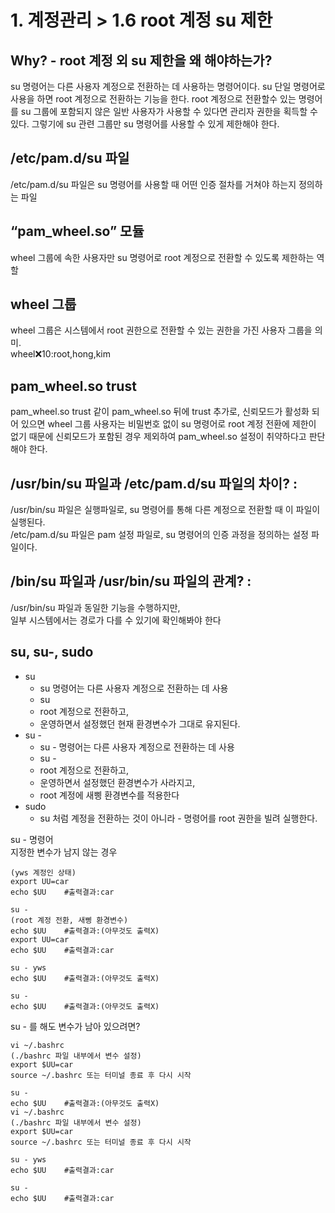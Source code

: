 # 1. 계정관리 > 1.6 root 계정 su 제한
## Why? - root 계정 외 su 제한을 왜 해야하는가?
su 명령어는 다른 사용자 계정으로 전환하는 데 사용하는 명령어이다. su 단일 명령어로 사용을 하면 root 계정으로 전환하는 기능을 한다. root 계정으로 전환할수 있는 명령어를 su 그룹에 포함되지 않은 일반 사용자가 사용할 수 있다면 관리자 권한을 획득할 수 있다. 그렇기에 su 관련 그룹만 su 명령어를 사용할 수 있게 제한해야 한다. 

## /etc/pam.d/su 파일 
/etc/pam.d/su 파일은 su 명령어를 사용할 때 어떤 인증 절차를 거쳐야 하는지 정의하는 파일   

## “pam_wheel.so” 모듈
wheel 그룹에 속한 사용자만 su 명령어로 root 계정으로 전환할 수 있도록 제한하는 역할

## wheel 그룹
wheel 그룹은 시스템에서 root 권한으로 전환할 수 있는 권한을 가진 사용자 그룹을 의미.   
wheel:x:10:root,hong,kim

## pam_wheel.so trust
pam_wheel.so trust 같이 pam_wheel.so 뒤에 trust 추가로, 신뢰모드가 활성화 되어 있으면 wheel 그룹 사용자는 비밀번호 없이 su 명령어로 root 계정 전환에 제한이 없기 때문에 신뢰모드가 포함된 경우 제외하여 pam_wheel.so 설정이 취약하다고 판단해야 한다.

## /usr/bin/su 파일과 /etc/pam.d/su 파일의 차이? :
/usr/bin/su 파일은 실행파일로, su 명령어를 통해 다른 계정으로 전환할 때 이 파일이 실행된다.   
/etc/pam.d/su 파일은 pam 설정 파일로, su 명령어의 인증 과정을 정의하는 설정 파일이다.

## /bin/su 파일과 /usr/bin/su 파일의 관계? :
/usr/bin/su 파일과 동일한 기능을 수행하지만,    
일부 시스템에서는 경로가 다를 수 있기에 확인해봐야 한다



## su, su-, sudo
- su 
    - su 명령어는 다른 사용자 계정으로 전환하는 데 사용
    - su 
    - root 계정으로 전환하고, 
    - 운영하면서 설정했던 현재 환경변수가 그대로 유지된다.
- su -
    - su - 명령어는 다른 사용자 계정으로 전환하는 데 사용
    - su - 
    - root 계정으로 전환하고, 
    - 운영하면서 설정했던 환경변수가 사라지고,
    - root 계정에 새삥 환경변수를 적용한다
- sudo 
    - su 처럼 계정을 전환하는 것이 아니라 - 명령어를 root 권한을 빌려 실행한다.

su - 명령어   
지정한 변수가 남지 않는 경우
```
(yws 계정인 상태)
export UU=car
echo $UU    #출력결과:car

su -
(root 계정 전환, 새삥 환경변수)
echo $UU    #출력결과:(아무것도 출력X)
export UU=car
echo $UU    #출력결과:car

su - yws
echo $UU    #출력결과:(아무것도 출력X)

su - 
echo $UU    #출력결과:(아무것도 출력X)
```

su - 를 해도 변수가 남아 있으려면?   
```
vi ~/.bashrc
(./bashrc 파일 내부에서 변수 설정)
export $UU=car
source ~/.bashrc 또는 터미널 종료 후 다시 시작

su -
echo $UU    #출력결과:(아무것도 출력X)
vi ~/.bashrc
(./bashrc 파일 내부에서 변수 설정)
export $UU=car
source ~/.bashrc 또는 터미널 종료 후 다시 시작

su - yws
echo $UU    #출력결과:car

su -
echo $UU    #출력결과:car
```

